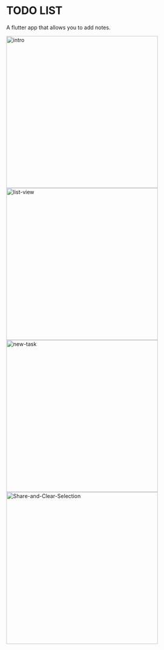 # TODO LIST

A flutter app that allows you to add notes. 
<div style="table">
  <img style="table-cell" src="https://i.ibb.co/MDGnd5N/intro.png" alt="intro" border="0" width="400">
  <img style="table-cell" src="https://i.ibb.co/vDK7TN8/list-view.png" alt="list-view" border="0" width="400">
  <img style="table-cell" src="https://i.ibb.co/J5rRZb1/new-task.png" alt="new-task" border="0" width="400">
  <img style="table-cell" src="https://i.ibb.co/TrNW8NK/Share-and-Clear-Selection.png" alt="Share-and-Clear-Selection" border="0" width="400">
</div>
